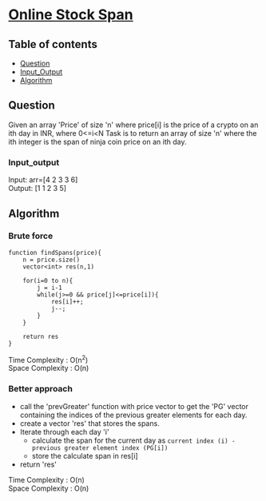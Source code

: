 # [Online Stock Span](https://www.codingninjas.com/studio/problems/online-stock-span_8230843?challengeSlug=striver-sde-challenge&leftPanelTab=0)

## Table of contents

- [Question](#question)
- [Input_Output](#input_output)
- [Algorithm](#algorithm)

## Question
Given an array 'Price' of size 'n' where price[i] is the price of a crypto on an ith day in INR, where 0<=i<N
Task is to return an array of size 'n' where the ith integer is the span of ninja coin price on an ith day.

### Input_output
Input: arr=[4 2 3 3 6]</br>
Output: [1 1 2 3 5]

## Algorithm

### Brute force 
```
function findSpans(price){
    n = price.size()
    vector<int> res(n,1) 

    for(i=0 to n){
        j = i-1
        while(j>=0 && price[j]<=price[i]){
            res[i]++;
            j--;
        }
    }

    return res
}
```
Time Complexity : O(n<sup>2</sup>)</br>
Space Complexity : O(n)

### Better approach
- call the 'prevGreater' function with price vector to get the 'PG' vector containing the indices of the previous greater elements for each day.
- create a vector 'res' that stores the spans.
- Iterate through each day 'i' 
    - calculate the span for the current day as <code>current index (i) - previous greater element index (PG[i])</code>
    - store the calculate span in res[i]
- return 'res'

Time Complexity : O(n)</br>
Space Complexity : O(n)
